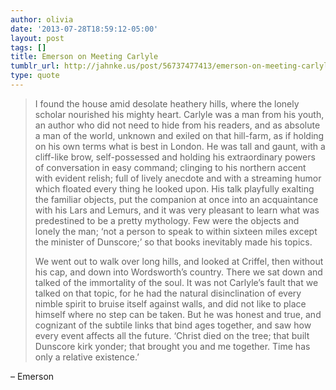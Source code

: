 ```yaml
---
author: olivia
date: '2013-07-28T18:59:12-05:00'
layout: post
tags: []
title: Emerson on Meeting Carlyle
tumblr_url: http://jahnke.us/post/56737477413/emerson-on-meeting-carlyle
type: quote
---
```


> I found the house amid desolate heathery hills, where the lonely scholar nourished his mighty heart. Carlyle was a man from his youth, an author who did not need to hide from his readers, and as absolute a man of the world, unknown and exiled on that hill-farm, as if holding on his own terms what is best in London. He was tall and gaunt, with a cliff-like brow, self-possessed and holding his extraordinary powers of conversation in easy command; clinging to his northern accent with evident relish; full of lively anecdote and with a streaming humor which floated every thing he looked upon. His talk playfully exalting the familiar objects, put the companion at once into an acquaintance with his Lars and Lemurs, and it was very pleasant to learn what was predestined to be a pretty mythology. Few were the objects and lonely the man; ‘not a person to speak to within sixteen miles except the minister of Dunscore;’ so that books inevitably made his topics.
>
> We went out to walk over long hills, and looked at Criffel, then without his cap, and down into Wordsworth’s country. There we sat down and talked of the immortality of the soul. It was not Carlyle’s fault that we talked on that topic, for he had the natural disinclination of every nimble spirit to bruise itself against walls, and did not like to place himself where no step can be taken. But he was honest and true, and cognizant of the subtile links that bind ages together, and saw how every event affects all the future. ‘Christ died on the tree; that built Dunscore kirk yonder; that brought you and me together. Time has only a relative existence.’

– Emerson
